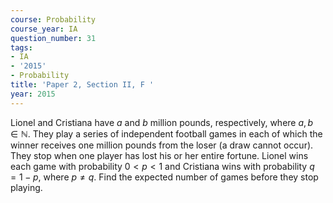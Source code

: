 ```yaml
---
course: Probability
course_year: IA
question_number: 31
tags:
- IA
- '2015'
- Probability
title: 'Paper 2, Section II, F '
year: 2015
---
```




Lionel and Cristiana have $a$ and $b$ million pounds, respectively, where $a, b \in \mathbb{N}$. They play a series of independent football games in each of which the winner receives one million pounds from the loser (a draw cannot occur). They stop when one player has lost his or her entire fortune. Lionel wins each game with probability $0<p<1$ and Cristiana wins with probability $q=1-p$, where $p \neq q$. Find the expected number of games before they stop playing.